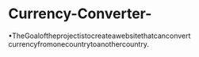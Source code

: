 # Currency-Converter-
•TheGoaloftheprojectistocreateawebsitethatcanconvert currencyfromonecountrytoanothercountry.
